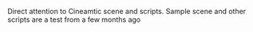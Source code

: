 Direct attention to Cineamtic scene and scripts. Sample scene and other scripts are a test from a few months ago
